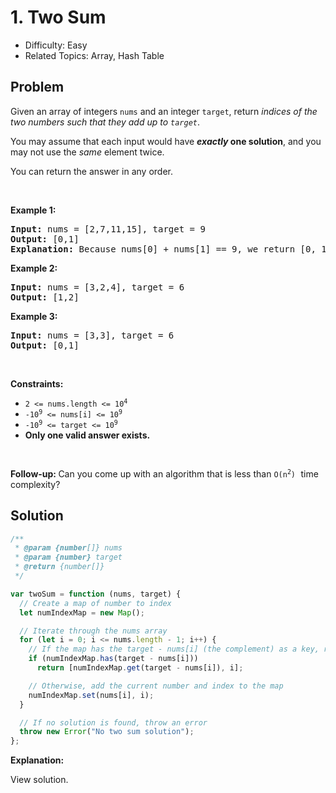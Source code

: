 # 1. Two Sum

- Difficulty: Easy
- Related Topics: Array, Hash Table

## Problem

<p>Given an array of integers <code>nums</code>&nbsp;and an integer <code>target</code>, return <em>indices of the two numbers such that they add up to <code>target</code></em>.</p>

<p>You may assume that each input would have <strong><em>exactly</em> one solution</strong>, and you may not use the <em>same</em> element twice.</p>

<p>You can return the answer in any order.</p>

<p>&nbsp;</p>
<p><strong class="example">Example 1:</strong></p>

<pre>
<strong>Input:</strong> nums = [2,7,11,15], target = 9
<strong>Output:</strong> [0,1]
<strong>Explanation:</strong> Because nums[0] + nums[1] == 9, we return [0, 1].
</pre>

<p><strong class="example">Example 2:</strong></p>

<pre>
<strong>Input:</strong> nums = [3,2,4], target = 6
<strong>Output:</strong> [1,2]
</pre>

<p><strong class="example">Example 3:</strong></p>

<pre>
<strong>Input:</strong> nums = [3,3], target = 6
<strong>Output:</strong> [0,1]
</pre>

<p>&nbsp;</p>
<p><strong>Constraints:</strong></p>

<ul>
    <li><code>2 &lt;= nums.length &lt;= 10<sup>4</sup></code></li>
    <li><code>-10<sup>9</sup> &lt;= nums[i] &lt;= 10<sup>9</sup></code></li>
    <li><code>-10<sup>9</sup> &lt;= target &lt;= 10<sup>9</sup></code></li>
    <li><strong>Only one valid answer exists.</strong></li>
</ul>

<p>&nbsp;</p>
<strong>Follow-up:&nbsp;</strong>Can you come up with an algorithm that is less than <code>O(n<sup>2</sup>)</code><font face="monospace">&nbsp;</font>time complexity?

## Solution

```javascript
/**
 * @param {number[]} nums
 * @param {number} target
 * @return {number[]}
 */

var twoSum = function (nums, target) {
  // Create a map of number to index
  let numIndexMap = new Map();

  // Iterate through the nums array
  for (let i = 0; i <= nums.length - 1; i++) {
    // If the map has the target - nums[i] (the complement) as a key, return the index of the complement and the current index
    if (numIndexMap.has(target - nums[i]))
      return [numIndexMap.get(target - nums[i]), i];

    // Otherwise, add the current number and index to the map
    numIndexMap.set(nums[i], i);
  }

  // If no solution is found, throw an error
  throw new Error("No two sum solution");
};
```

**Explanation:**

View solution.

